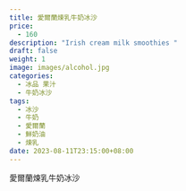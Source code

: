 ```yaml
---
title: 愛爾蘭煉乳牛奶冰沙
price:
  - 160
description: "Irish cream milk smoothies "
draft: false
weight: 1
image: images/alcohol.jpg
categories:
  - 冰品 果汁
  - 牛奶冰沙
tags:
  - 冰沙
  - 牛奶
  - 愛爾蘭
  - 鮮奶油
  - 煉乳
date: 2023-08-11T23:15:00+08:00
---
```


 愛爾蘭煉乳牛奶冰沙
